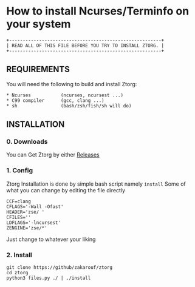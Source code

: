 # How to install Ncurses/Terminfo on your system

    +--------------------------------------------------------+
    | READ ALL OF THIS FILE BEFORE YOU TRY TO INSTALL ZTORG. |
    +--------------------------------------------------------+

## REQUIREMENTS

You will need the following to build and install Ztorg:

    * Ncurses           (ncurses, ncursest ...)
    * C99 compiler      (gcc, clang ...)
    * sh                (bash/zsh/fish/sh will do)

## INSTALLATION

### 0. Downloads

You can Get Ztorg by either [Releases](https://github.com/zakarouf/ztorg/releases)

### 1. Config

Ztorg Installation is done by simple bash script namely `install`
Some of what you can change by editing the file directly
    
    CCF=clang
    CFLAGS='-Wall -Ofast'
    HEADER='zse/ '
    CFILES=''
    LDFLAGS='-lncursest'
    ZENGINE='zse/*'

Just change to whatever your liking

### 2. Install

```
git clone https://github/zakarouf/ztorg
cd ztorg
python3 files.py ./ | ./install
```